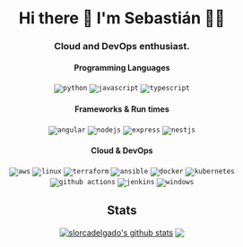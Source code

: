 <h1 align='center'>
  Hi there 👋 I'm Sebastián 👨‍💻
</h1>
<h3 align='center'>
  Cloud and DevOps enthusiast.
</h3>


<h4 align='center'>
  Programming Languages
</h4>
<p align="center">
    <code><img alt="python" src="https://img.shields.io/badge/Python-FFD43B?style=for-the-badge&logo=python&logoColor=blue"></code>
    <code><img alt="javascript" src="https://img.shields.io/badge/JavaScript-323330?style=for-the-badge&logo=javascript&logoColor=F7DF1E"></code>
    <code><img alt="typescript" src="https://img.shields.io/badge/TypeScript-007ACC?style=for-the-badge&logo=typescript&logoColor=white"></code>
</p>


<h4 align='center'>
  Frameworks & Run times
</h4>
<p align="center">
<code><img alt="angular" src="https://img.shields.io/badge/Angular-DD0031?style=for-the-badge&logo=angular&logoColor=white"></code>
<code><img alt="nodejs" src="https://img.shields.io/badge/Node%20js-339933?style=for-the-badge&logo=nodedotjs&logoColor=white"></code>
<code><img alt="express" src="https://img.shields.io/badge/Express%20js-000000?style=for-the-badge&logo=express&logoColor=white"></code>
<code><img alt="nestjs" src="https://img.shields.io/badge/nestjs-E0234E?style=for-the-badge&logo=nestjs&logoColor=white"></code>
</p>

<h4 align='center'>
  Cloud & DevOps
</h4>
<p align="center">
    <code><img alt="aws" src="https://img.shields.io/badge/Amazon_Web_Services-FF9900?style=for-the-badge&logo=amazonwebservices&logoColor=white"></code>
    <code><img alt="linux" src="https://img.shields.io/badge/Linux-FCC624?style=for-the-badge&logo=linux&logoColor=black"></code>
    <code><img alt="terraform" src="https://img.shields.io/badge/Terraform-7B42BC?style=for-the-badge&logo=terraform&logoColor=white"></code>
    <code><img alt="ansible" src="https://img.shields.io/badge/Ansible-000000?style=for-the-badge&logo=ansible&logoColor=white"></code>
    <code><img alt="docker" src="https://img.shields.io/badge/Docker-2CA5E0?style=for-the-badge&logo=docker&logoColor=white"></code> 
    <code><img alt="kubernetes" src="https://img.shields.io/badge/kubernetes-326ce5.svg?&style=for-the-badge&logo=kubernetes&logoColor=white"></code> 
    <code><img alt="github actions" src="https://img.shields.io/badge/GitHub_Actions-2088FF?style=for-the-badge&logo=github-actions&logoColor=white"></code> 
    <code><img alt="jenkins" src="https://img.shields.io/badge/Jenkins-49728B?style=for-the-badge&logo=jenkins&logoColor=white"></code>
    <code><img alt="windows" src="https://img.shields.io/badge/Windows-0078D6?style=for-the-badge&logo=windows&logoColor=white"></code>
</p>

<h2 align='center'>
  Stats
</h2>
<div align="center">
<a href="https://github.com/slorcadelgado/github-readme-stats"><img align="center" src="https://github-readme-stats.vercel.app/api?username=slorcadelgado&theme=github_dark&show_icons=true&hide_border=true" alt="slorcadelgado's github stats" /></a>
<a href="https://github.com/slorcadelgado/github-readme-stats"><img align="center" src="https://github-readme-stats.vercel.app/api/top-langs/?username=slorcadelgado&stats_format=bytes&layout=compact&theme=github_dark&hide_border=true" /></a>
</div>

